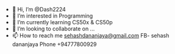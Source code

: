 - 👋 Hi, I’m @Dash2224
- 👀 I’m interested in Programming
- 🌱 I’m currently learning CS50x & CS50p
- 💞️ I’m looking to collaborate on ...
- 📫 How to reach me sehashdananjaya@gmail.com FB- sehash dananjaya Phone +94777800929

<!---
Dash2224/Dash2224 is a ✨ special ✨ repository because its `README.md` (this file) appears on your GitHub profile.
You can click the Preview link to take a look at your changes.
--->

